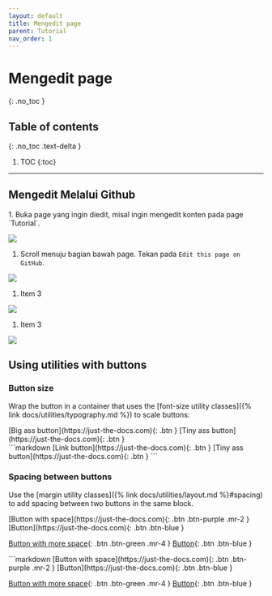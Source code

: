 ```yaml
---
layout: default
title: Mengedit page
parent: Tutorial
nav_order: 1
---
```


# Mengedit page
{: .no_toc }

## Table of contents
{: .no_toc .text-delta }

1. TOC
{:toc}

---

## Mengedit Melalui Github

<div class="code-example" markdown="1">
1. Buka page yang ingin diedit, misal ingin mengedit konten pada page `Tutorial`.

![](../../../assets/images/page.jpg)

1. Scroll menuju bagian bawah page. Tekan pada `Edit this page on GitHub`.

![](../../../assets/images/link-page.jpg)

1. Item 3

![](../../../assets/images/git-page.jpg)

1. Item 3

![](../../../assets/images/code-page.jpg)

</div>

## Using utilities with buttons

### Button size

Wrap the button in a container that uses the [font-size utility classes]({% link docs/utilities/typography.md %}) to scale buttons:

<div class="code-example" markdown="1">
<span class="fs-6">
[Big ass button](https://just-the-docs.com){: .btn }
</span>

<span class="fs-3">
[Tiny ass button](https://just-the-docs.com){: .btn }
</span>
</div>
```markdown
<span class="fs-8">
[Link button](https://just-the-docs.com){: .btn }
</span>

<span class="fs-3">
[Tiny ass button](https://just-the-docs.com){: .btn }
</span>
```

### Spacing between buttons

Use the [margin utility classes]({% link docs/utilities/layout.md %}#spacing) to add spacing between two buttons in the same block.

<div class="code-example" markdown="1">
[Button with space](https://just-the-docs.com){: .btn .btn-purple .mr-2 }
[Button](https://just-the-docs.com){: .btn .btn-blue }

[Button with more space](https://just-the-docs.com){: .btn .btn-green .mr-4 }
[Button](https://just-the-docs.com){: .btn .btn-blue }
</div>
```markdown
[Button with space](https://just-the-docs.com){: .btn .btn-purple .mr-2 }
[Button](https://just-the-docs.com){: .btn .btn-blue }

[Button with more space](https://just-the-docs.com){: .btn .btn-green .mr-4 }
[Button](https://just-the-docs.com){: .btn .btn-blue }
```
